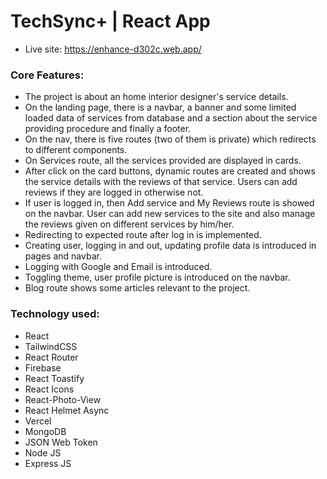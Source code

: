# TechSync+ | React App

- Live site: https://enhance-d302c.web.app/

### Core Features:
- The project is about an home interior designer's service details.
- On the landing page, there is a navbar, a banner and some limited loaded data of services from database and a section about the service providing procedure and finally a footer.
- On the nav, there is five routes (two of them is private) which redirects to different components.
- On Services route, all the services provided are displayed in cards.
- After click on the card buttons, dynamic routes are created and shows the service details with the reviews of that service. Users can add reviews if they are logged in otherwise not.
- If user is logged in, then Add service and My Reviews route is showed on the navbar. User can add new services to the site and also manage the reviews given on different services by him/her.
- Redirecting to expected route after log in is implemented.
- Creating user, logging in and out, updating profile data is introduced in pages and navbar.
- Logging with Google and Email is introduced.
- Toggling theme, user profile picture is introduced on the navbar.
- Blog route shows some articles relevant to the project.

### Technology used:
- React
- TailwindCSS
- React Router
- Firebase
- React Toastify
- React Icons
- React-Photo-View
- React Helmet Async
- Vercel
- MongoDB
- JSON Web Token
- Node JS
- Express JS